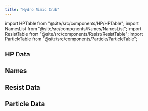 ```yaml
---
title: "Hydro Mimic Crab"
---
```


import HPTable from "@site/src/components/HP/HPTable";
import NamesList from "@site/src/components/Names/NamesList";
import ResistTable from "@site/src/components/Resist/ResistTable";
import ParticleTable from "@site/src/components/Particle/ParticleTable";

## HP Data

<HPTable item_key="hydromimiccrab" data_src="enemy" />

## Names

<NamesList item_key="hydromimiccrab" data_src="enemy" />

## Resist Data

<ResistTable item_key="hydromimiccrab" data_src="enemy" />

## Particle Data

<ParticleTable item_key="hydromimiccrab" data_src="enemy" />